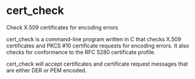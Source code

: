 # cert_check
Check X.509 certificates for encoding errors

cert_check is a command-line program written in C that checks X.509 certificates and PKCS #10 certificate requests for encoding errors. It also checks for conformance to the RFC 5280 certificate profile.

cert_check will accept certificates and certificate request messages that are either DER or PEM encoded.
